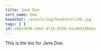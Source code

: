 ```yaml
---
title: Jane Doe
sort_name: Doe
headshot: /assets/img/headshots/40.jpg
tags: [ ]
id: e8beab96-24e2-471b-8356-a1a46b14b01e
---
```

This is the bio for Jane Doe.